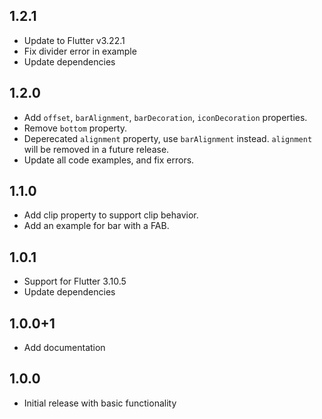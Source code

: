 ## 1.2.1

* Update to Flutter v3.22.1
* Fix divider error in example
* Update dependencies

## 1.2.0

* Add `offset`, `barAlignment`, `barDecoration`, `iconDecoration` properties.
* Remove `bottom` property.
* Deperecated `alignment` property, use `barAlignment` instead. `alignment` will be removed in a future release.
* Update all code examples, and fix errors.

## 1.1.0

* Add clip property to support clip behavior.
* Add an example for bar with a FAB.

## 1.0.1

* Support for Flutter 3.10.5
* Update dependencies

## 1.0.0+1

* Add documentation

## 1.0.0

* Initial release with basic functionality
